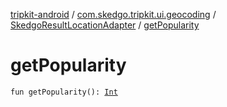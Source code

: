 [tripkit-android](../../index.md) / [com.skedgo.tripkit.ui.geocoding](../index.md) / [SkedgoResultLocationAdapter](index.md) / [getPopularity](./get-popularity.md)

# getPopularity

`fun getPopularity(): `[`Int`](https://kotlinlang.org/api/latest/jvm/stdlib/kotlin/-int/index.html)